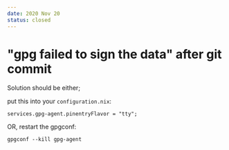 ```yaml
---
date: 2020 Nov 20
status: closed
---
```


# "gpg failed to sign the data" after git commit

Solution should be either;

put this into your `configuration.nix`:
```
services.gpg-agent.pinentryFlavor = "tty";
```

OR, restart the gpgconf:

```
gpgconf --kill gpg-agent
```
